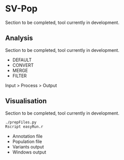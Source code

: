 # SV-Pop
Section to be completed, tool currently in development.


## Analysis
Section to be completed, tool currently in development.

- DEFAULT
- CONVERT
- MERGE
- FILTER

Input > Process > Output

## Visualisation
Section to be completed, tool currently in development.

```bash
./prepFiles.py
Rscript easyRun.r
```

- Annotation file
- Population file
- Variants output
- Windows output
